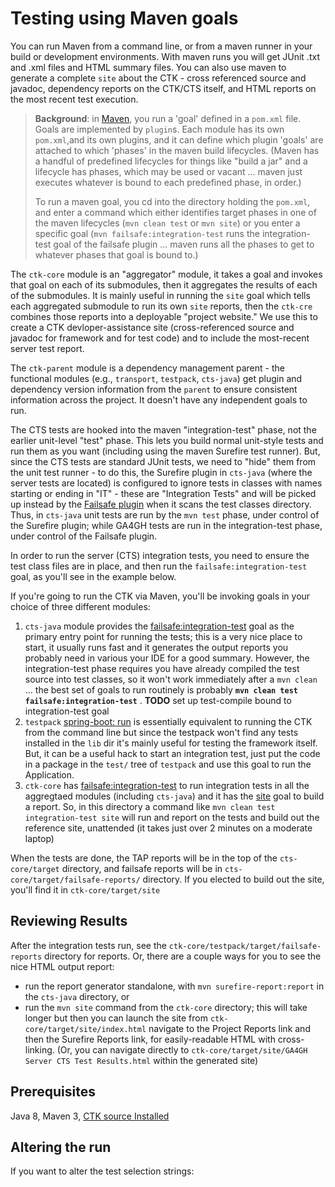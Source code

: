 # Testing using Maven goals

You can run Maven from a command line, or from a maven runner in your build or development environments. With maven runs you will get JUnit .txt and .xml files and HTML summary files. You can also use maven to generate a complete `site` about the CTK - cross referenced source and javadoc, dependency reports on the CTK/CTS itself, and HTML reports on the most recent test execution.

> **Background**: in [Maven](https://maven.apache.org/), you run a 'goal' defined in a `pom.xml` file. Goals are implemented by `plugin`s. Each module has its own `pom.xml`,and its own plugins, and it can define which plugin 'goals' are attached to which 'phases' in the maven build lifecycles. (Maven has a handful of predefined lifecycles for things like "build a jar" and a lifecycle has phases, which may be used or vacant ... maven just executes whatever is bound to each predefined phase, in order.)
> 
> To run a maven goal, you cd into the directory holding the `pom.xml`, and enter a command which either identifies target phases in one of the maven lifecycles (`mvn clean test` or `mvn site`) or you enter a specific goal (`mvn failsafe:integration-test` runs the integration-test goal of the failsafe plugin ... maven runs all the phases to get to whatever phases that goal is bound to.)
>
The `ctk-core` module is an "aggregator" module, it takes a goal and invokes that goal on each of its submodules, then it aggregates the results of each of the submodules. It is mainly useful in running the `site` goal which tells each aggregated submodule to run its own `site` reports, then the `ctk-cre` combines those reports into a deployable "project website." We use this to create a CTK devloper-assistance site (cross-referenced source and javadoc for framework and for test code) and to include the most-recent server test report.
>
The `ctk-parent` module is a dependency management parent - the functional modules (e.g., `transport`, `testpack`, `cts-java`) get plugin and dependency version information from the `parent` to ensure consistent information across the project. It doesn't have any independent goals to run.

The CTS tests are hooked into the maven "integration-test" phase, not the earlier unit-level "test" phase.  This lets you build normal unit-style tests and run them as you want (including using the maven Surefire test runner). But, since the CTS tests are standard JUnit tests, we need to "hide" them from the unit test runner - to do this, the Surefire plugin in `cts-java` (where the server tests are located) is configured to ignore tests in classes with names starting or ending in "IT" - these are "Integration Tests" and will be picked up instead by the [Failsafe plugin](https://maven.apache.org/surefire/maven-failsafe-plugin/) when it scans the test classes directory. Thus, in `cts-java` unit tests are run by the `mvn test` phase, under control of the Surefire plugin; while GA4GH tests are run in the integration-test phase, under control of the Failsafe plugin.

In order to run the server (CTS) integration tests, you need to ensure the test class files are in place, and then run the `failsafe:integration-test` goal, as you'll see in the example below.

If you're going to run the CTK via Maven, you'll be invoking goals in your choice of three different modules:

1. `cts-java` module provides the [failsafe:integration-test](https://maven.apache.org/surefire/maven-failsafe-plugin/) goal as the primary entry point for running the tests; this is a very nice place to start, it usually runs fast and it generates the output reports you probably need in various your IDE for a good summary. However, the integration-test phase requires you have already compiled the test source into test classes, so it won't work immediately after a `mvn clean` ... the best set of goals to run routinely is probably **`mvn clean test failsafe:integration-test`**
. **TODO** set up test-compile bound to integration-test goal
1. `testpack` [spring-boot: run](http://docs.spring.io/spring-boot/docs/current/maven-plugin/run-mojo.html) is essentially equivalent to running the CTK from the command line but since the testpack won't find any tests installed in the `lib` dir it's mainly useful for testing the framework itself. But, it can be a useful hack to start an integration test, just put the code in a package in the `test/` tree of `testpack` and use this goal to run the Application.
1.   `ctk-core` has  [failsafe:integration-test](https://maven.apache.org/surefire/maven-failsafe-plugin/) to run integration tests in all the aggregtaed modules (including `cts-java`) and it has the [site](https://maven.apache.org/plugins/maven-site-plugin/) goal to build a report. So, in this directory a command like `mvn clean test integration-test site` will run and report on the tests and build out the reference site, unattended (it takes just over 2 minutes on a moderate laptop)

When the tests are done, the TAP reports will be in the top of the `cts-core/target` directory, and failsafe reports will be in `cts-core/target/failsafe-reports/` directory. If you elected to build out the site, you'll find it in `ctk-core/target/site`

## Reviewing Results
After the integration tests run, see the `ctk-core/testpack/target/failsafe-reports` directory for reports. Or, there are a couple ways for you to see the nice HTML output report:

- run the report generator standalone, with `mvn surefire-report:report` in the `cts-java` directory, or
- run the `mvn site` command from the `ctk-core` directory; this will take longer but then you can launch the site from `ctk-core/target/site/index.html` navigate to the Project Reports link and then the Surefire Reports link, for easily-readable HTML with cross-linking. (Or, you can navigate directly to `ctk-core/target/site/GA4GH Server CTS Test Results.html` within the generated site)

## Prerequisites

Java 8, Maven 3, [CTK source Installed](InstallingTheCTK.md)

## Altering the run 

If you want to alter the test selection strings:

**<TODO show altering maven POM to set properties>**


